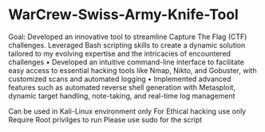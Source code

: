 # WarCrew-Swiss-Army-Knife-Tool
Goal: Developed an innovative tool to streamline Capture The Flag (CTF) challenges. Leveraged Bash
scripting skills to create a dynamic solution tailored to my evolving expertise and the intricacies of encountered
challenges
• Developed an intuitive command-line interface to facilitate easy access to essential hacking tools like Nmap,
Nikto, and Gobuster, with customized scans and automated logging
• Implemented advanced features such as automated reverse shell generation with Metasploit, dynamic target
handling, note-taking, and real-time log management

Can be used in Kali-Linux environment only
For Ethical hacking use only
Require Root privilges to run
Please use sudo for the script
